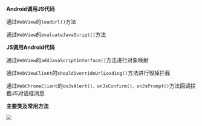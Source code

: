 **Android调用JS代码**

通过`WebView`的`loadUrl()`方法

通过`WebView`的`evaluateJavaScript()`方法

**JS调用Android代码**

通过`WebView`的`addJavaScriptInterface()`方法进行对象映射

通过`WebViewClient`的`shouldOverrideUrlLoading()`方法进行毁掉拦截

通过`WebChromeClient`的`onJsAlert()、onJsConfirm()、onJsPrompt()`方法回调拦截JS对话框消息



**主要类及常用方法**

<img src="https://user-gold-cdn.xitu.io/2018/5/21/163807ca2dcc387f?imageView2/0/w/1280/h/960/format/webp/ignore-error/1" style="zoom:80%;" />